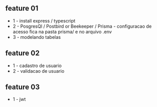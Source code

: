 ## feature 01
- 1 - install express / typescript
- 2 - PosgresQl / Postbird or Beekeeper / Prisma - configuracao de acesso fica na pasta prisma/ e no arquivo .env
- 3 - modelando tabelas

## feature 02
- 1 - cadastro de usuario
- 2 - validacao de usuario 


## feature 03
- 1 - jwt
